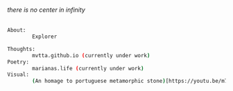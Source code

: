 ###### there is no center in infinity     

```bash
About:
        Explorer

Thoughts:
        mvtta.github.io (currently under work)
Poetry:
        marianas.life (currently under work)
Visual:
        (An homage to portuguese metamorphic stone)[https://youtu.be/m768mqBnC1E?si=vd9a7WaBh5aG77MP] 

 ```
                        
                        
                     
